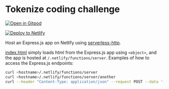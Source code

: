 # Tokenize coding challenge

[![Open in Gitpod](https://gitpod.io/button/open-in-gitpod.svg)](https://gitpod.io/#https://github.com/InNoobWeTrust/tokenize_challenge)

[![Deploy to
Netlify](https://www.netlify.com/img/deploy/button.svg)](https://app.netlify.com/start/deploy?repository=https://github.com/InNoobWeTrust/tokenize_challenge)

Host an Express.js app on Netlify using
[serverless-http](https://github.com/dougmoscrop/serverless-http).

[index.html](index.html) simply loads html from the Express.js app using
`<object>`, and the app is hosted at `/.netlify/functions/server`. Examples of
how to access the Express.js endpoints:

```sh
curl <hostname>/.netlify/functions/server
curl <hostname>/.netlify/functions/server/another
curl --header "Content-Type: application/json" --request POST --data '{"json":"POST"}' <hostname>/.netlify/functions/server
```

